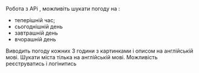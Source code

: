 Робота з APi , можливіть шукати погоду на :
 - теперішній час;
 - сьогоднішній день
 - завтрашній день
 - вчорашній день
 
 Виводить погоду кожних 3 години з картинками і описом на англійській мові. 
 Шукати міста тілька на англійській мові.
 Можливість реєструватись і логінитись
